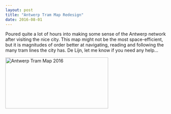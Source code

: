 ```yaml
---
layout: post
title: "Antwerp Tram Map Redesign"
date: 2016-08-01
---
```


Poured quite a lot of hours into making some sense of the Antwerp network after visiting the nice city. This map might not be the most space-efficient, but it is magnitudes of order better at navigating, reading and following the many tram lines the city has. De Lijn, let me know if you need any help...

<a data-flickr-embed="true"  href="https://www.flickr.com/photos/vdveen/28589265052/in/dateposted-public/" title="Antwerp Tram Map 2016"><img src="https://c1.staticflickr.com/8/7772/28589265052_1ede2432c1_n.jpg" width="320" height="160" alt="Antwerp Tram Map 2016"></a><script async src="//embedr.flickr.com/assets/client-code.js" charset="utf-8"></script>
